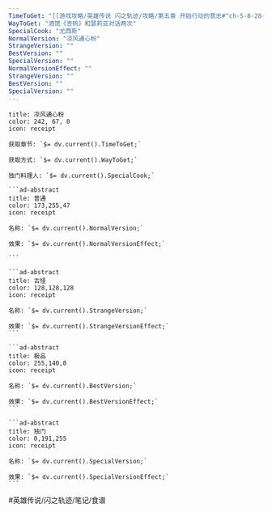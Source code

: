 ```yaml
---
TimeToGet: "[[游戏攻略/英雄传说 闪之轨迹/攻略/第五章 开始行动的意志#^ch-5-8-28-recipe-01|第五章8/28]]"
WayToGet: "酒馆《杏桃》和瑟莉亚对话两次"
SpecialCook: "尤西斯"
NormalVersion: "凉风通心粉"
StrangeVersion: ""
BestVersion: ""
SpecialVersion: ""
NormalVersionEffect: ""
StrangeVersion: ""
BestVersion: ""
SpecialVersion: ""
---
```

````ad-abstract
title: 凉风通心粉
color: 242, 67, 0
icon: receipt

获取章节: `$= dv.current().TimeToGet;`

获取方式: `$= dv.current().WayToGet;`

独门料理人: `$= dv.current().SpecialCook;`

```ad-abstract
title: 普通
color: 173,255,47
icon: receipt

名称: `$= dv.current().NormalVersion;`

效果: `$= dv.current().NormalVersionEffect;`

```

```ad-abstract
title: 古怪
color: 128,128,128
icon: receipt

名称: `$= dv.current().StrangeVersion;`

效果: `$= dv.current().StrangeVersionEffect;`
```

```ad-abstract
title: 极品
color: 255,140,0
icon: receipt

名称: `$= dv.current().BestVersion;`

效果: `$= dv.current().BestVersionEffect;`
```

```ad-abstract
title: 独门
color: 0,191,255
icon: receipt

名称: `$= dv.current().SpecialVersion;`

效果: `$= dv.current().SpecialVersionEffect;`
```
````

#英雄传说/闪之轨迹/笔记/食谱 